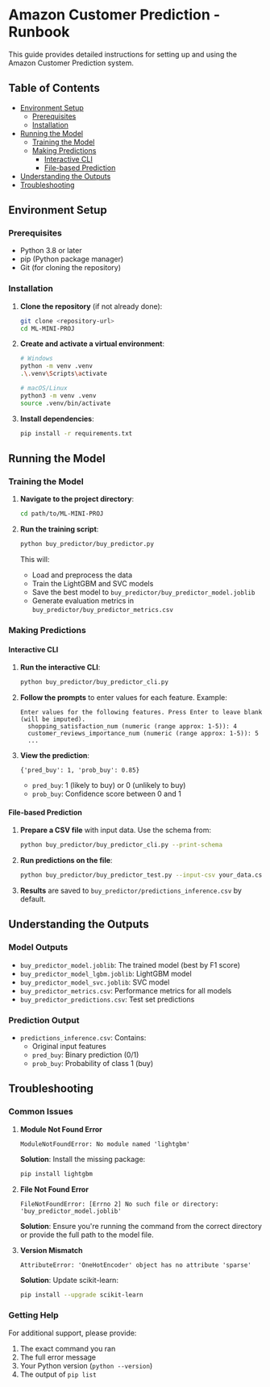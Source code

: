 # Amazon Customer Prediction - Runbook

This guide provides detailed instructions for setting up and using the Amazon Customer Prediction system.

## Table of Contents
- [Environment Setup](#environment-setup)
  - [Prerequisites](#prerequisites)
  - [Installation](#installation)
- [Running the Model](#running-the-model)
  - [Training the Model](#training-the-model)
  - [Making Predictions](#making-predictions)
    - [Interactive CLI](#interactive-cli)
    - [File-based Prediction](#file-based-prediction)
- [Understanding the Outputs](#understanding-the-outputs)
- [Troubleshooting](#troubleshooting)

## Environment Setup

### Prerequisites
- Python 3.8 or later
- pip (Python package manager)
- Git (for cloning the repository)

### Installation

1. **Clone the repository** (if not already done):
   ```bash
   git clone <repository-url>
   cd ML-MINI-PROJ
   ```

2. **Create and activate a virtual environment**:
   ```bash
   # Windows
   python -m venv .venv
   .\.venv\Scripts\activate
   
   # macOS/Linux
   python3 -m venv .venv
   source .venv/bin/activate
   ```

3. **Install dependencies**:
   ```bash
   pip install -r requirements.txt
   ```

## Running the Model

### Training the Model

1. **Navigate to the project directory**:
   ```bash
   cd path/to/ML-MINI-PROJ
   ```

2. **Run the training script**:
   ```bash
   python buy_predictor/buy_predictor.py
   ```

   This will:
   - Load and preprocess the data
   - Train the LightGBM and SVC models
   - Save the best model to `buy_predictor/buy_predictor_model.joblib`
   - Generate evaluation metrics in `buy_predictor/buy_predictor_metrics.csv`

### Making Predictions

#### Interactive CLI

1. **Run the interactive CLI**:
   ```bash
   python buy_predictor/buy_predictor_cli.py
   ```

2. **Follow the prompts** to enter values for each feature. Example:
   ```
   Enter values for the following features. Press Enter to leave blank (will be imputed).
     shopping_satisfaction_num (numeric (range approx: 1-5)): 4
     customer_reviews_importance_num (numeric (range approx: 1-5)): 5
     ...
   ```

3. **View the prediction**:
   ```
   {'pred_buy': 1, 'prob_buy': 0.85}
   ```
   - `pred_buy`: 1 (likely to buy) or 0 (unlikely to buy)
   - `prob_buy`: Confidence score between 0 and 1

#### File-based Prediction

1. **Prepare a CSV file** with input data. Use the schema from:
   ```bash
   python buy_predictor/buy_predictor_cli.py --print-schema
   ```

2. **Run predictions on the file**:
   ```bash
   python buy_predictor/buy_predictor_test.py --input-csv your_data.csv
   ```

3. **Results** are saved to `buy_predictor/predictions_inference.csv` by default.

## Understanding the Outputs

### Model Outputs
- `buy_predictor_model.joblib`: The trained model (best by F1 score)
- `buy_predictor_model_lgbm.joblib`: LightGBM model
- `buy_predictor_model_svc.joblib`: SVC model
- `buy_predictor_metrics.csv`: Performance metrics for all models
- `buy_predictor_predictions.csv`: Test set predictions

### Prediction Output
- `predictions_inference.csv`: Contains:
  - Original input features
  - `pred_buy`: Binary prediction (0/1)
  - `prob_buy`: Probability of class 1 (buy)

## Troubleshooting

### Common Issues

1. **Module Not Found Error**
   ```
   ModuleNotFoundError: No module named 'lightgbm'
   ```
   **Solution**: Install the missing package:
   ```bash
   pip install lightgbm
   ```

2. **File Not Found Error**
   ```
   FileNotFoundError: [Errno 2] No such file or directory: 'buy_predictor_model.joblib'
   ```
   **Solution**: Ensure you're running the command from the correct directory or provide the full path to the model file.

3. **Version Mismatch**
   ```
   AttributeError: 'OneHotEncoder' object has no attribute 'sparse'
   ```
   **Solution**: Update scikit-learn:
   ```bash
   pip install --upgrade scikit-learn
   ```

### Getting Help
For additional support, please provide:
1. The exact command you ran
2. The full error message
3. Your Python version (`python --version`)
4. The output of `pip list`
